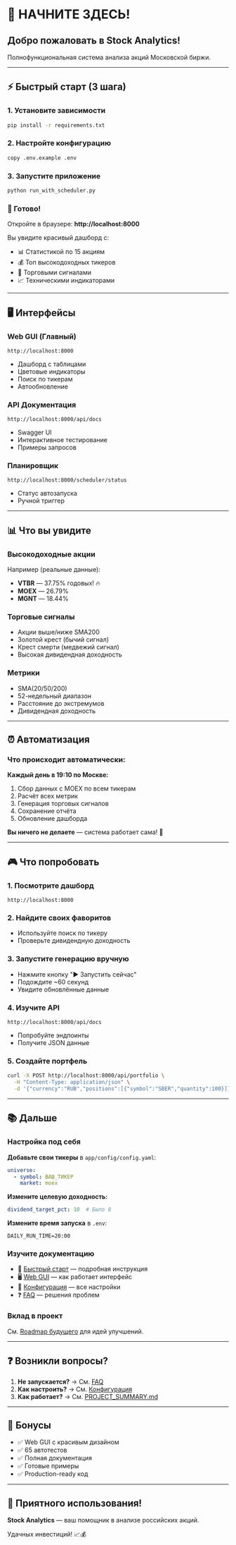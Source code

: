 # 🚀 НАЧНИТЕ ЗДЕСЬ!

## Добро пожаловать в Stock Analytics!

Полнофункциональная система анализа акций Московской биржи.

---

## ⚡ Быстрый старт (3 шага)

### 1. Установите зависимости

```bash
pip install -r requirements.txt
```

### 2. Настройте конфигурацию

```bash
copy .env.example .env
```

### 3. Запустите приложение

```bash
python run_with_scheduler.py
```

### 🎉 Готово!

Откройте в браузере: **http://localhost:8000**

Вы увидите красивый дашборд с:
- 📊 Статистикой по 15 акциям
- 💰 Топ высокодоходных тикеров
- 🚦 Торговыми сигналами
- 📈 Техническими индикаторами

---

## 🖥️ Интерфейсы

### Web GUI (Главный)
```
http://localhost:8000
```
- Дашборд с таблицами
- Цветовые индикаторы
- Поиск по тикерам
- Автообновление

### API Документация
```
http://localhost:8000/api/docs
```
- Swagger UI
- Интерактивное тестирование
- Примеры запросов

### Планировщик
```
http://localhost:8000/scheduler/status
```
- Статус автозапуска
- Ручной триггер

---

## 📊 Что вы увидите

### Высокодоходные акции
Например (реальные данные):
- **VTBR** — 37.75% годовых! 🔥
- **MOEX** — 26.79%
- **MGNT** — 18.44%

### Торговые сигналы
- Акции выше/ниже SMA200
- Золотой крест (бычий сигнал)
- Крест смерти (медвежий сигнал)
- Высокая дивидендная доходность

### Метрики
- SMA(20/50/200)
- 52-недельный диапазон
- Расстояние до экстремумов
- Дивидендная доходность

---

## ⏰ Автоматизация

### Что происходит автоматически:

**Каждый день в 19:10 по Москве:**
1. Сбор данных с MOEX по всем тикерам
2. Расчёт всех метрик
3. Генерация торговых сигналов
4. Сохранение отчёта
5. Обновление дашборда

**Вы ничего не делаете** — система работает сама! 🤖

---

## 🎮 Что попробовать

### 1. Посмотрите дашборд
```
http://localhost:8000
```

### 2. Найдите своих фаворитов
- Используйте поиск по тикеру
- Проверьте дивидендную доходность

### 3. Запустите генерацию вручную
- Нажмите кнопку "▶️ Запустить сейчас"
- Подождите ~60 секунд
- Увидите обновлённые данные

### 4. Изучите API
```
http://localhost:8000/api/docs
```
- Попробуйте эндпоинты
- Получите JSON данные

### 5. Создайте портфель
```bash
curl -X POST http://localhost:8000/api/portfolio \
  -H "Content-Type: application/json" \
  -d '{"currency":"RUB","positions":[{"symbol":"SBER","quantity":100}]}'
```

---

## 📚 Дальше

### Настройка под себя

**Добавьте свои тикеры** в `app/config/config.yaml`:
```yaml
universe:
  - symbol: ВАШ_ТИКЕР
    market: moex
```

**Измените целевую доходность:**
```yaml
dividend_target_pct: 10  # Было 8
```

**Измените время запуска** в `.env`:
```env
DAILY_RUN_TIME=20:00
```

### Изучите документацию

- 📘 [Быстрый старт](docs/quickstart.md) — подробная инструкция
- 🖥️ [Web GUI](docs/gui.md) — как работает интерфейс
- 🔧 [Конфигурация](docs/configuration.md) — все настройки
- ❓ [FAQ](docs/faq.md) — решения проблем

### Вклад в проект

См. [Roadmap будущего](docs/roadmap_future.md) для идей улучшений.

---

## ❓ Возникли вопросы?

1. **Не запускается?** → См. [FAQ](docs/faq.md)
2. **Как настроить?** → См. [Конфигурация](docs/configuration.md)
3. **Как работает?** → См. [PROJECT_SUMMARY.md](PROJECT_SUMMARY.md)

---

## 🎁 Бонусы

- ✅ Web GUI с красивым дизайном
- ✅ 65 автотестов
- ✅ Полная документация
- ✅ Готовые примеры
- ✅ Production-ready код

---

## 🎊 Приятного использования!

**Stock Analytics** — ваш помощник в анализе российских акций.

Удачных инвестиций! 📈💰


